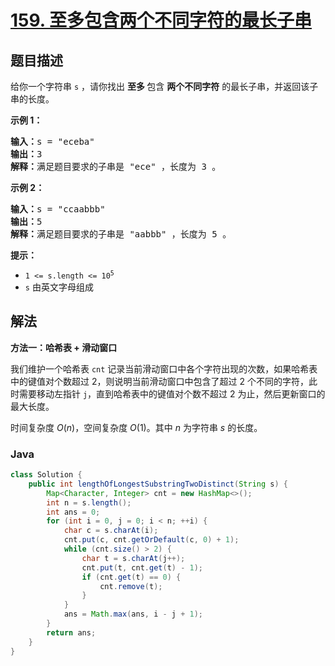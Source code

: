 # [159. 至多包含两个不同字符的最长子串](https://leetcode.cn/problems/longest-substring-with-at-most-two-distinct-characters)

## 题目描述

给你一个字符串 <code>s</code> ，请你找出&nbsp;<strong>至多&nbsp;</strong>包含 <strong>两个不同字符</strong> 的最长子串，并返回该子串的长度。

<p><strong>示例 1：</strong></p>

<pre>
<strong>输入：</strong>s = "eceba"
<strong>输出：</strong>3
<strong>解释：</strong>满足题目要求的子串是 "ece" ，长度为 3 。
</pre>

<p><strong>示例 2：</strong></p>

<pre>
<strong>输入：</strong>s = "ccaabbb"
<strong>输出：</strong>5
<strong>解释：</strong>满足题目要求的子串是 "aabbb" ，长度为 5 。
</pre>

<p><strong>提示：</strong></p>

<ul>
	<li><code>1 &lt;= s.length &lt;= 10<sup>5</sup></code></li>
	<li><code>s</code> 由英文字母组成</li>
</ul>

## 解法

**方法一：哈希表 + 滑动窗口**

我们维护一个哈希表 `cnt` 记录当前滑动窗口中各个字符出现的次数，如果哈希表中的键值对个数超过 $2$，则说明当前滑动窗口中包含了超过 $2$ 个不同的字符，此时需要移动左指针 `j`，直到哈希表中的键值对个数不超过 $2$ 为止，然后更新窗口的最大长度。

时间复杂度 $O(n)$，空间复杂度 $O(1)$。其中 $n$ 为字符串 $s$ 的长度。

### **Java**

```java
class Solution {
    public int lengthOfLongestSubstringTwoDistinct(String s) {
        Map<Character, Integer> cnt = new HashMap<>();
        int n = s.length();
        int ans = 0;
        for (int i = 0, j = 0; i < n; ++i) {
            char c = s.charAt(i);
            cnt.put(c, cnt.getOrDefault(c, 0) + 1);
            while (cnt.size() > 2) {
                char t = s.charAt(j++);
                cnt.put(t, cnt.get(t) - 1);
                if (cnt.get(t) == 0) {
                    cnt.remove(t);
                }
            }
            ans = Math.max(ans, i - j + 1);
        }
        return ans;
    }
}
```
